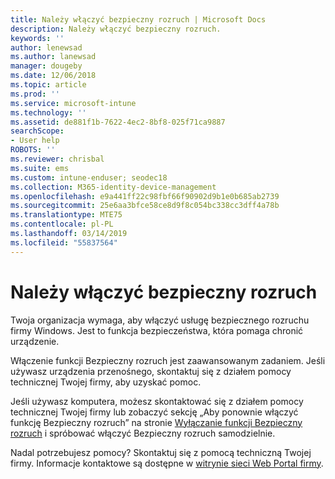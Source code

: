 ```yaml
---
title: Należy włączyć bezpieczny rozruch | Microsoft Docs
description: Należy włączyć bezpieczny rozruch.
keywords: ''
author: lenewsad
ms.author: lanewsad
manager: dougeby
ms.date: 12/06/2018
ms.topic: article
ms.prod: ''
ms.service: microsoft-intune
ms.technology: ''
ms.assetid: de881f1b-7622-4ec2-8bf8-025f71ca9887
searchScope:
- User help
ROBOTS: ''
ms.reviewer: chrisbal
ms.suite: ems
ms.custom: intune-enduser; seodec18
ms.collection: M365-identity-device-management
ms.openlocfilehash: e9a441ff22c98fbf66f90902d9b1e0b685ab2739
ms.sourcegitcommit: 25e6aa3bfce58ce8d9f8c054bc338cc3dff4a78b
ms.translationtype: MTE75
ms.contentlocale: pl-PL
ms.lasthandoff: 03/14/2019
ms.locfileid: "55837564"
---
```

# <a name="you-need-to-enable-secure-boot"></a>Należy włączyć bezpieczny rozruch

Twoja organizacja wymaga, aby włączyć usługę bezpiecznego rozruchu firmy Windows. Jest to funkcja bezpieczeństwa, która pomaga chronić urządzenie.

Włączenie funkcji Bezpieczny rozruch jest zaawansowanym zadaniem. Jeśli używasz urządzenia przenośnego, skontaktuj się z działem pomocy technicznej Twojej firmy, aby uzyskać pomoc.

Jeśli używasz komputera, możesz skontaktować się z działem pomocy technicznej Twojej firmy lub zobaczyć sekcję „Aby ponownie włączyć funkcję Bezpieczny rozruch” na stronie [Wyłączanie funkcji Bezpieczny rozruch](https://msdn.microsoft.com/library/windows/hardware/dn898540(v=vs.85).aspx) i spróbować włączyć Bezpieczny rozruch samodzielnie.

Nadal potrzebujesz pomocy? Skontaktuj się z pomocą techniczną Twojej firmy. Informacje kontaktowe są dostępne w [witrynie sieci Web Portal firmy](https://go.microsoft.com/fwlink/?linkid=2010980).
